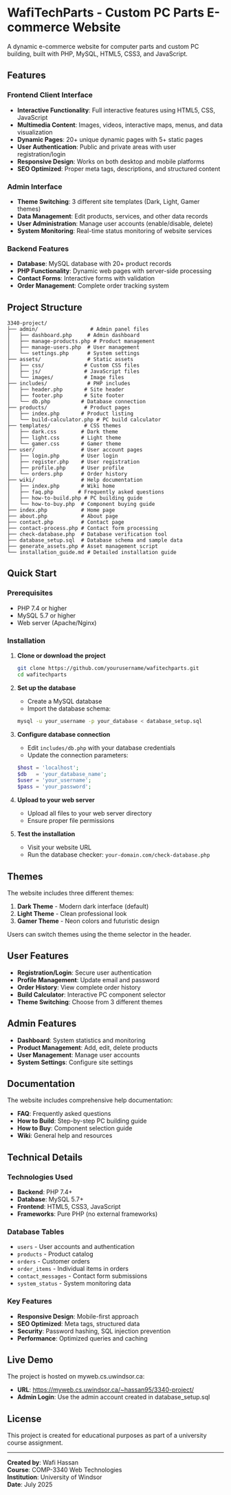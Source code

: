 # WafiTechParts - Custom PC Parts E-commerce Website

A dynamic e-commerce website for computer parts and custom PC building, built with PHP, MySQL, HTML5, CSS3, and JavaScript.

## Features

### Frontend Client Interface
- **Interactive Functionality**: Full interactive features using HTML5, CSS, JavaScript
- **Multimedia Content**: Images, videos, interactive maps, menus, and data visualization
- **Dynamic Pages**: 20+ unique dynamic pages with 5+ static pages
- **User Authentication**: Public and private areas with user registration/login
- **Responsive Design**: Works on both desktop and mobile platforms
- **SEO Optimized**: Proper meta tags, descriptions, and structured content

### Admin Interface
- **Theme Switching**: 3 different site templates (Dark, Light, Gamer themes)
- **Data Management**: Edit products, services, and other data records
- **User Administration**: Manage user accounts (enable/disable, delete)
- **System Monitoring**: Real-time status monitoring of website services

### Backend Features
- **Database**: MySQL database with 20+ product records
- **PHP Functionality**: Dynamic web pages with server-side processing
- **Contact Forms**: Interactive forms with validation
- **Order Management**: Complete order tracking system

## Project Structure

```
3340-project/
├── admin/                 # Admin panel files
│   ├── dashboard.php     # Admin dashboard
│   ├── manage-products.php # Product management
│   ├── manage-users.php  # User management
│   └── settings.php      # System settings
├── assets/               # Static assets
│   ├── css/             # Custom CSS files
│   ├── js/              # JavaScript files
│   └── images/          # Image files
├── includes/             # PHP includes
│   ├── header.php       # Site header
│   ├── footer.php       # Site footer
│   └── db.php          # Database connection
├── products/            # Product pages
│   ├── index.php       # Product listing
│   └── build-calculator.php # PC build calculator
├── templates/           # CSS themes
│   ├── dark.css        # Dark theme
│   ├── light.css       # Light theme
│   └── gamer.css       # Gamer theme
├── user/               # User account pages
│   ├── login.php       # User login
│   ├── register.php    # User registration
│   ├── profile.php     # User profile
│   └── orders.php      # Order history
├── wiki/               # Help documentation
│   ├── index.php       # Wiki home
│   ├── faq.php        # Frequently asked questions
│   ├── how-to-build.php # PC building guide
│   └── how-to-buy.php  # Component buying guide
├── index.php           # Home page
├── about.php           # About page
├── contact.php         # Contact page
├── contact-process.php # Contact form processing
├── check-database.php  # Database verification tool
├── database_setup.sql  # Database schema and sample data
├── generate_assets.php # Asset management script
└── installation_guide.md # Detailed installation guide
```

## Quick Start

### Prerequisites
- PHP 7.4 or higher
- MySQL 5.7 or higher
- Web server (Apache/Nginx)

### Installation

1. **Clone or download the project**
   ```bash
   git clone https://github.com/yourusername/wafitechparts.git
   cd wafitechparts
   ```

2. **Set up the database**
   - Create a MySQL database
   - Import the database schema:
   ```bash
   mysql -u your_username -p your_database < database_setup.sql
   ```

3. **Configure database connection**
   - Edit `includes/db.php` with your database credentials
   - Update the connection parameters:
   ```php
   $host = 'localhost';
   $db   = 'your_database_name';
   $user = 'your_username';
   $pass = 'your_password';
   ```

4. **Upload to your web server**
   - Upload all files to your web server directory
   - Ensure proper file permissions

5. **Test the installation**
   - Visit your website URL
   - Run the database checker: `your-domain.com/check-database.php`

## Themes

The website includes three different themes:

1. **Dark Theme** - Modern dark interface (default)
2. **Light Theme** - Clean professional look
3. **Gamer Theme** - Neon colors and futuristic design

Users can switch themes using the theme selector in the header.

## User Features

- **Registration/Login**: Secure user authentication
- **Profile Management**: Update email and password
- **Order History**: View complete order history
- **Build Calculator**: Interactive PC component selector
- **Theme Switching**: Choose from 3 different themes

## Admin Features

- **Dashboard**: System statistics and monitoring
- **Product Management**: Add, edit, delete products
- **User Management**: Manage user accounts
- **System Settings**: Configure site settings

## Documentation

The website includes comprehensive help documentation:

- **FAQ**: Frequently asked questions
- **How to Build**: Step-by-step PC building guide
- **How to Buy**: Component selection guide
- **Wiki**: General help and resources

## Technical Details

### Technologies Used
- **Backend**: PHP 7.4+
- **Database**: MySQL 5.7+
- **Frontend**: HTML5, CSS3, JavaScript
- **Frameworks**: Pure PHP (no external frameworks)

### Database Tables
- `users` - User accounts and authentication
- `products` - Product catalog
- `orders` - Customer orders
- `order_items` - Individual items in orders
- `contact_messages` - Contact form submissions
- `system_status` - System monitoring data

### Key Features
- **Responsive Design**: Mobile-first approach
- **SEO Optimized**: Meta tags, structured data
- **Security**: Password hashing, SQL injection prevention
- **Performance**: Optimized queries and caching

## Live Demo

The project is hosted on myweb.cs.uwindsor.ca:
- **URL**: https://myweb.cs.uwindsor.ca/~hassan95/3340-project/
- **Admin Login**: Use the admin account created in database_setup.sql

## License

This project is created for educational purposes as part of a university course assignment.

---

**Created by**: Wafi Hassan  
**Course**: COMP-3340 Web Technologies  
**Institution**: University of Windsor  
**Date**: July 2025 
